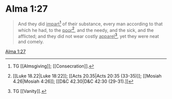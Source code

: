 # Alma 1:27

> And they did <u>impart</u>[^a] of their substance, every man according to that which he had, to the <u>poor</u>[^b], and the needy, and the sick, and the afflicted; and they did not wear costly <u>apparel</u>[^c], yet they were neat and comely.

[Alma 1:27](https://www.churchofjesuschrist.org/study/scriptures/bofm/alma/1?lang=eng&id=p27#p27)


[^a]: TG [[Almsgiving]]; [[Consecration]].
[^b]: [[Luke 18.22|Luke 18:22]]; [[Acts 20.35|Acts 20:35 (33-35)]]; [[Mosiah 4.26|Mosiah 4:26]]; [[D&C 42.30|D&C 42:30 (29-31).]]
[^c]: TG [[Vanity]].
